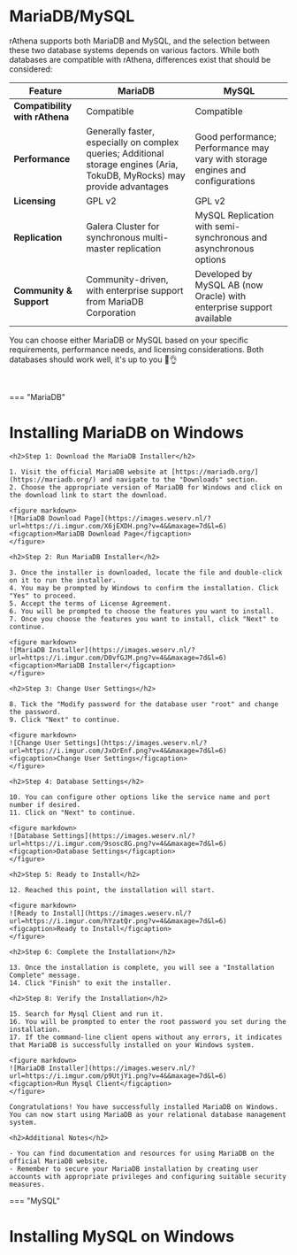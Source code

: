 # MariaDB/MySQL

rAthena supports both MariaDB and MySQL, and the selection between these two database systems depends on various factors. While both databases are compatible with rAthena, differences exist that should be considered:

| Feature                   | MariaDB                              | MySQL                                |
|---------------------------|--------------------------------------|---------------------------------------|
| **Compatibility with rAthena** | Compatible                         | Compatible                            |
| **Performance**            | Generally faster, especially on complex queries; Additional storage engines (Aria, TokuDB, MyRocks) may provide advantages | Good performance; Performance may vary with storage engines and configurations |
| **Licensing**              | GPL v2            | GPL v2                    |
| **Replication**            | Galera Cluster for synchronous multi-master replication | MySQL Replication with semi-synchronous and asynchronous options |
| **Community & Support**    | Community-driven, with enterprise support from MariaDB Corporation | Developed by MySQL AB (now Oracle) with enterprise support available |

You can choose either MariaDB or MySQL based on your specific requirements, performance needs, and licensing considerations. Both databases should work well, it's up to you 🐸👌

<br>

=== "MariaDB"
	<br>
	<h1>Installing MariaDB on Windows</h1> 

	<h2>Step 1: Download the MariaDB Installer</h2>

	1. Visit the official MariaDB website at [https://mariadb.org/](https://mariadb.org/) and navigate to the "Downloads" section.
	2. Choose the appropriate version of MariaDB for Windows and click on the download link to start the download.

	<figure markdown>
	![MariaDB Download Page](https://images.weserv.nl/?url=https://i.imgur.com/X6jEXDH.png?v=4&&maxage=7d&l=6)
	<figcaption>MariaDB Download Page</figcaption>
	</figure>

	<h2>Step 2: Run MariaDB Installer</h2>

	3. Once the installer is downloaded, locate the file and double-click on it to run the installer.
	4. You may be prompted by Windows to confirm the installation. Click "Yes" to proceed.
	5. Accept the terms of License Agreement.
	6. You will be prompted to choose the features you want to install.
	7. Once you choose the features you want to install, click "Next" to continue.

	<figure markdown>
	![MariaDB Installer](https://images.weserv.nl/?url=https://i.imgur.com/D0vfGJM.png?v=4&&maxage=7d&l=6)
	<figcaption>MariaDB Installer</figcaption>
	</figure>

	<h2>Step 3: Change User Settings</h2>

	8. Tick the "Modify password for the database user "root" and change the password.
	9. Click "Next" to continue.

	<figure markdown>
	![Change User Settings](https://images.weserv.nl/?url=https://i.imgur.com/JxOrEnf.png?v=4&&maxage=7d&l=6)
	<figcaption>Change User Settings</figcaption>
	</figure>

	<h2>Step 4: Database Settings</h2>

	10. You can configure other options like the service name and port number if desired.
	11. Click on "Next" to continue.

	<figure markdown>
	![Database Settings](https://images.weserv.nl/?url=https://i.imgur.com/9sosc8G.png?v=4&&maxage=7d&l=6)
	<figcaption>Database Settings</figcaption>
	</figure>

	<h2>Step 5: Ready to Install</h2>

	12. Reached this point, the installation will start.

	<figure markdown>
	![Ready to Install](https://images.weserv.nl/?url=https://i.imgur.com/hYzatQr.png?v=4&&maxage=7d&l=6)
	<figcaption>Ready to Install</figcaption>
	</figure>

	<h2>Step 6: Complete the Installation</h2>

	13. Once the installation is complete, you will see a "Installation Complete" message.
	14. Click "Finish" to exit the installer.

	<h2>Step 8: Verify the Installation</h2>

	15. Search for Mysql Client and run it.
	16. You will be prompted to enter the root password you set during the installation.
	17. If the command-line client opens without any errors, it indicates that MariaDB is successfully installed on your Windows system.

	<figure markdown>
	![MariaDB Installer](https://images.weserv.nl/?url=https://i.imgur.com/p9UtjYi.png?v=4&&maxage=7d&l=6)
	<figcaption>Run Mysql Client</figcaption>
	</figure>

	Congratulations! You have successfully installed MariaDB on Windows. You can now start using MariaDB as your relational database management system.

	<h2>Additional Notes</h2>

	- You can find documentation and resources for using MariaDB on the official MariaDB website.
	- Remember to secure your MariaDB installation by creating user accounts with appropriate privileges and configuring suitable security measures.
=== "MySQL"
	<br>
	<h1>Installing MySQL on Windows</h1>